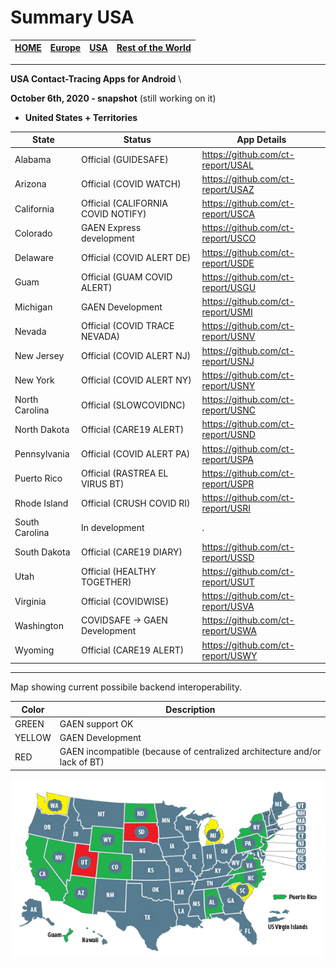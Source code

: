 # Summary USA

[**HOME**](https://github.com/ct-report/summary) | [Europe](https://github.com/ct-report/summary/blob/master/Europe.md) | [USA](https://github.com/ct-report/summary/blob/master/USA.md) | [Rest of the World](https://github.com/ct-report/summary/blob/master/ROTW.md)
-----|-----|------|-----

-------------------------------------

**USA Contact-Tracing Apps for Android** \

**October 6th, 2020 - snapshot** (still working on it)

- **United States + Territories**

State | Status | App Details
------|--------|------------
Alabama | Official (GUIDESAFE) | https://github.com/ct-report/USAL
Arizona | Official (COVID WATCH) | https://github.com/ct-report/USAZ
California | Official (CALIFORNIA COVID NOTIFY) | https://github.com/ct-report/USCA
Colorado | GAEN Express development | https://github.com/ct-report/USCO
Delaware | Official (COVID ALERT DE) | https://github.com/ct-report/USDE
Guam | Official (GUAM COVID ALERT) | https://github.com/ct-report/USGU
Michigan | GAEN Development | https://github.com/ct-report/USMI
Nevada | Official (COVID TRACE NEVADA) | https://github.com/ct-report/USNV
New Jersey | Official (COVID ALERT NJ) | https://github.com/ct-report/USNJ
New York | Official (COVID ALERT NY) | https://github.com/ct-report/USNY
North Carolina | Official (SLOWCOVIDNC) | https://github.com/ct-report/USNC
North Dakota | Official (CARE19 ALERT) | https://github.com/ct-report/USND
Pennsylvania | Official (COVID ALERT PA) | https://github.com/ct-report/USPA
Puerto Rico | Official (RASTREA EL VIRUS BT) | https://github.com/ct-report/USPR
Rhode Island | Official (CRUSH COVID RI) | https://github.com/ct-report/USRI
South Carolina | In development | .
South Dakota | Official (CARE19 DIARY) | https://github.com/ct-report/USSD
Utah | Official (HEALTHY TOGETHER) | https://github.com/ct-report/USUT
Virginia | Official (COVIDWISE) | https://github.com/ct-report/USVA
Washington | COVIDSAFE -> GAEN Development | https://github.com/ct-report/USWA
Wyoming | Official (CARE19 ALERT) | https://github.com/ct-report/USWY

-------------------------------------

Map showing current possibile backend interoperability.

Color | Description
------|------------
GREEN | GAEN support OK
YELLOW | GAEN Development
RED | GAEN incompatible (because of centralized architecture and/or lack of BT)

![](20201006_USA_Map.png)